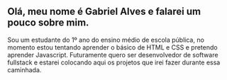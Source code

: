 ## Olá, meu nome é Gabriel Alves e falarei um pouco sobre mim.
Sou um estudante do 1º ano do ensino médio de escola pública, no momento estou tentando aprender o básico de HTML e CSS e pretendo aprender Javascript. Futuramente quero ser desenvolvedor de software fullstack e estarei colocando aqui os projetos que irei fazer durante essa caminhada.

<!--
**Gabriel-Alves300/Gabriel-Alves300** is a ✨ _special_ ✨ repository because its `README.md` (this file) appears on your GitHub profile.

Here are some ideas to get you started:

- 🔭 I’m currently working on ...
- 🌱 I’m currently learning ...
- 👯 I’m looking to collaborate on ...
- 🤔 I’m looking for help with ...
- 💬 Ask me about ...
- 📫 How to reach me: ...
- 😄 Pronouns: ...
- ⚡ Fun fact: ...
-->
